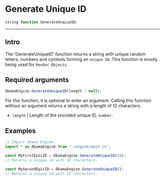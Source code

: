 # Generate Unique ID
```ts
string function GenerateUnqiueID;
```

- - -

## Intro
The 'GenerateUniqueID' function returns a string with unique random letters, numbers and cymbols forming an ``unique ID``.
This function is mostly being used for ``Render Objects``.

## Required arguments
```js
ObamaEngine.GenerateUniqueID(length | null);
```

For this function, it is optional to enter an argument. Calling this function without an argument returns a 
string with a length of 12 characters.

- ``length`` | Length of the provided unique ID. ``number``.

## Examples
```js
// Import Obama Engine.
import * as ObamaEngine from "./engine/main.js";

const MyFirstEpicID = ObamaEngine.GenerateUniqueID(18);
// Returns a unique id with 18 characters.

const MySecondEpicID = ObamaEngine.GenerateUniqueID();
// Returns a unique id with 12 characters.
```